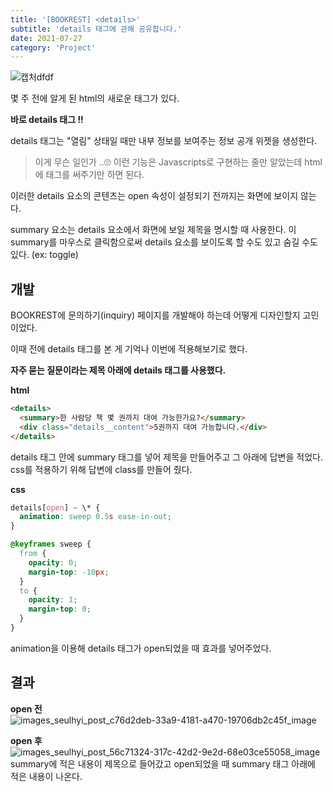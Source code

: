 ```yaml
---
title: '[BOOKREST] <details>'
subtitle: 'details 태그에 관해 공유합니다.'
date: 2021-07-27
category: 'Project'
---
```


![캡처dfdf](https://user-images.githubusercontent.com/63100352/175520730-91cded30-dcea-4fee-891d-1b7e930b26e1.png)

몇 주 전에 알게 된 html의 새로운 태그가 있다.

<b>바로 details 태그 !!</b>

details 태그는 "열림" 상태일 때만 내부 정보를 보여주는 정보 공개 위젯을 생성한다.

> 이게 무슨 일인가 ..🙄 이런 기능은 Javascripts로 구현하는 줄만 알았는데 html에 태그를 써주기만 하면 된다.

이러한 details 요소의 콘텐츠는 open 속성이 설정되기 전까지는 화면에 보이지 않는다.

summary 요소는 details 요소에서 화면에 보일 제목을 명시할 때 사용한다.
이 summary를 마우스로 클릭함으로써 details 요소를 보이도록 할 수도 있고 숨길 수도 있다. (ex: toggle)

## 개발

BOOKREST에 문의하기(inquiry) 페이지를 개발해야 하는데 어떻게 디자인할지 고민이었다.

이때 전에 details 태그를 본 게 기억나 이번에 적용해보기로 했다.

<b>자주 묻는 질문이라는 제목 아래에 details 태그를 사용했다.</b>

<b>html</b>

```html
<details>
  <summary>한 사람당 책 몇 권까지 대여 가능한가요?</summary>
  <div class="details__content">5권까지 대여 가능합니다.</div>
</details>
```

details 태그 안에 summary 태그를 넣어 제목을 만들어주고 그 아래에 답변을 적었다.
css를 적용하기 위해 답변에 class를 만들어 줬다.

<b>css</b>

```css
details[open] ~ \* {
  animation: sweep 0.5s ease-in-out;
}

@keyframes sweep {
  from {
    opacity: 0;
    margin-top: -10px;
  }
  to {
    opacity: 1;
    margin-top: 0;
  }
}
```

animation을 이용해 details 태그가 open되었을 때 효과를 넣어주었다.

## 결과

<b>open 전</b>
![images_seulhyi_post_c76d2deb-33a9-4181-a470-19706db2c45f_image](https://user-images.githubusercontent.com/63100352/175520766-e9b53f27-a53a-4b43-a9b0-dd0bb89a3547.png)

<b>open 후</b>
![images_seulhyi_post_56c71324-317c-42d2-9e2d-68e03ce55058_image](https://user-images.githubusercontent.com/63100352/175520837-95469ade-8103-49eb-98dc-a6179e4d4df3.png)
summary에 적은 내용이 제목으로 들어갔고 open되었을 때 summary 태그 아래에 적은 내용이 나온다.
